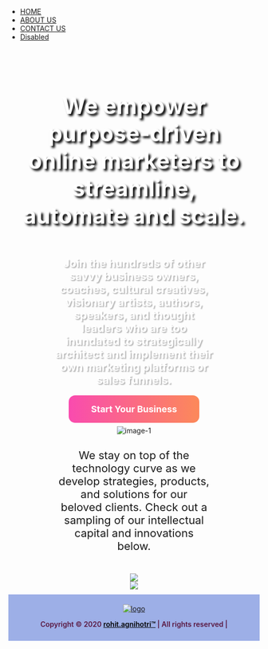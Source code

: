 <html>
  <head>
<meta charset="utf-8">
  <meta name="viewport" content="width=device-width, initial-scale=1">
  <link rel="stylesheet" href="https://maxcdn.bootstrapcdn.com/bootstrap/4.4.1/css/bootstrap.min.css">
  <script src="https://ajax.googleapis.com/ajax/libs/jquery/3.4.1/jquery.min.js"></script>
  <script src="https://cdnjs.cloudflare.com/ajax/libs/popper.js/1.16.0/umd/popper.min.js"></script>
  <script src="https://maxcdn.bootstrapcdn.com/bootstrap/4.4.1/js/bootstrap.min.js"></script>
<script src="https://kit.fontawesome.com/6e86cd867d.js" crossorigin="anonymous"></script>
<!-- Global site tag (gtag.js) - Google Analytics -->
<script async src="https://www.googletagmanager.com/gtag/js?id=UA-157367028-1"></script>
<script>
  window.dataLayer = window.dataLayer || [];
  function gtag(){dataLayer.push(arguments);}
  gtag('js', new Date());

  gtag('config', 'UA-157367028-1');
</script>
<style type="text/css">
header {
    margin: 0px !important;
}
section#downloads {
    display: none;
}
.container {
    width: 100%;
    max-width: 100% !important;
}
.banner{    
    background-repeat: no-repeat;
    background-image: url(//enfusionize.com/wp-content/uploads/2019/07/IMG-BANNER.jpg);
    background-size: cover;
    background-position: center top;
    padding: 5% 0 2%;
}
.clearfix.main-content__section {
    padding: 0px;
}
.banner-row h3 {
    text-align: center;
    font-size: 45px !important;
    font-weight: bold !important;
    color: #ffffff;
    text-shadow: 4px 4px 4px rgba(0,0,0,1.3) !important;
    padding: 0px 5%;
}
.banner-row p {
    font-size: 22px !important;
    text-align: center;
    color: #ffffff;
    padding: 2% 18%;
    font-weight: bold;
    text-shadow: 2px 2px 2px rgba(0,0,0,0.3) !important;
}
.p-tag{
    font-size: 22px;
    padding-top: 2%;
  }
.banner-row {
    text-align: center;
}
.banner-row .use-ajax {
    background: -webkit-linear-gradient(179deg,#f94baf 0,#fc885b 51%,#f94baf);
    background-size: 200% auto;
    transition: all .4s ease-in-out;
    padding: 17px calc(12px * 3.75);
    font-size: 18px;
    font-weight: bold;
    color: #ffffff;
    border-radius: 13px;
    line-height: 1.5;
    border: none;
    margin-top: 18px;
    text-decoration: none;
}
.banner-row .use-ajax:hover { 
    background-position: 100%;
}
.drop-icon i.fas.fa-angle-down {
    font-size: 50px;
    margin-top: 5%;
}
.center{
    text-align: center;
    padding: 2% 20%;
}
footer {
    background: #9dafe7;
    padding: 20px 0 11px;
    float: none;
    width: 100%;
    text-align: center;
}
.footer-container p {
    color: #591740;
    font-weight: 600;
}
a.azul {
    color: #000000;
}

@media only screen and (max-width: 768px) {
.banner-row h3 {
    font-size: 18px !important;
	}
.banner-row p {
    font-size: 14px !important;
    padding: 2% 16% !important;
	}
.p-tag{
    font-size: 16px !important;
    padding-top: 0% !important;
  }
}

@media (min-width: 1200px){
.container {
    width: 100%;
}
}
</style>
  </head>
<body>

<div id="google_translate_element"></div>
<script type="text/javascript">
function googleTranslateElementInit() {
  new google.translate.TranslateElement({pageLanguage: 'en'}, 'google_translate_element');
}
</script>
<script type="text/javascript" src="//translate.google.com/translate_a/element.js?cb=googleTranslateElementInit"></script>

<!---------NAVBAR START---------->
<nav class="navbar navbar-expand-sm bg-light navbar-light">
  <ul class="navbar-nav">
    <li class="nav-item active">
      <a class="nav-link" href="#">HOME</a>
    </li>
    <li class="nav-item">
      <a class="nav-link" href="#">ABOUT US</a>
    </li>
    <li class="nav-item">
      <a class="nav-link" href="#">CONTACT US</a>
    </li>
    <li class="nav-item">
      <a class="nav-link disabled" href="#">Disabled</a>
    </li>
  </ul>
</nav>
<!---------NAVBAR END---------->

<!----------BANNER START--------->
<div class="container banner">
<div class="row banner-row">
<h3>We empower purpose-driven online marketers to streamline, automate and scale.</h3>

<p>Join the hundreds of other savvy business owners, coaches, cultural creatives, visionary artists, authors, speakers, and thought leaders who are too inundated to strategically architect and implement their own marketing platforms or sales funnels.</p>

<div class="button"><a class="use-ajax" data-dialog-type="modal" href="#">Start Your Business</a></div>
<div class="drop-icon"><a href="#drop-second"><i class="fas fa-angle-down"></i></a></div>
</div>
</div>

<div class="container second">
<div id ="drop-second" class="row second-row">
<div class="center"><img alt="image-1" src="//enfusionize.com/wp-content/uploads/2019/07/text-img3.png" />
<p class="opensans_light p-tag">We stay on top of the technology curve as we develop strategies, products, and solutions for our beloved clients. Check out a sampling of our intellectual capital and innovations below.</p>
</div>
</div>

<div class="center">
<div class="third-row"><img src="//enfusionize.com/wp-content/uploads/2019/07/text-img2.png" /></div>

<div class="fourth-row"><img class="mapp-img" src="//enfusionize.com/wp-content/uploads/2019/06/MAPP-Hires.png" /></div>
</div>
</div>
<footer>
<div class="container footer-container">
    <div class="row">
       <div class="col-md-6 col-sm-6 col-xs-12">
            <a href="#"><img src="https://www.enfusionize.com/wp-content/uploads/2019/07/new-enfusionize/logo.png" class="logo-head" alt="logo"></a>
       </div>
<div class="col-md-6 col-sm-6 col-xs-12">
<p>Copyright © 2020 <a href="#" class="azul">rohit.agnihotri™</a> | All rights reserved |</p>
      </div>
    </div>
</div>
</footer>
</body>
</html>

